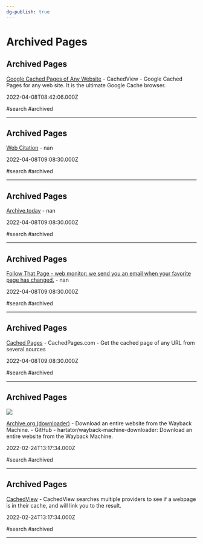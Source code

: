 ```yaml
---
dg-publish: true
---
```


# Archived Pages

## Archived Pages

[Google Cached Pages of Any Website](https://cachedview.com) - CachedView - Google Cached Pages for any web site. It is the ultimate Google Cache browser.

2022-04-08T08:42:06.000Z

#search #archived

---

## Archived Pages

[Web Citation](https://webcitation.org) - nan

2022-04-08T09:08:30.000Z

#search #archived

---

## Archived Pages

[Archive.today](https://archive.today) - nan

2022-04-08T09:08:30.000Z

#search #archived

---

## Archived Pages

[Follow That Page - web monitor: we send you an email when your favorite page has changed.](https://followthatpage.com) - nan

2022-04-08T09:08:30.000Z

#search #archived

---

## Archived Pages

[Cached Pages](http://www.cachedpages.com) - CachedPages.com - Get the cached page of any URL from several sources

2022-04-08T09:08:30.000Z

#search #archived

---

## Archived Pages

![](https://opengraph.githubassets.com/318155d79bfc10a7ead28ab76d8c37203ec4b3291bfa68c22727a67b37309aef/hartator/wayback-machine-downloader)

[Archive.org (downloader)](https://github.com/hartator/wayback-machine-downloader) - Download an entire website from the Wayback Machine. - GitHub - hartator/wayback-machine-downloader: Download an entire website from the Wayback Machine.

2022-02-24T13:17:34.000Z

#search #archived

---

## Archived Pages

[CachedView](https://cachedview.nl) - CachedView searches multiple providers to see if a webpage is in their cache, and will link you to the result.

2022-02-24T13:17:34.000Z

#search #archived

---
